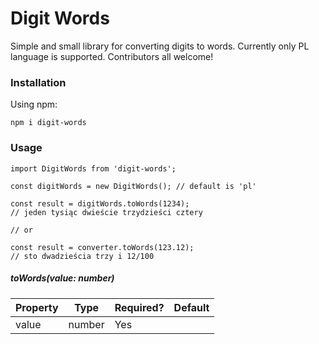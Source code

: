 # Digit Words

Simple and small library for converting digits to words. Currently only PL language is supported. Contributors all welcome!

### Installation

Using npm:

```
npm i digit-words
```

### Usage

```
import DigitWords from 'digit-words';

const digitWords = new DigitWords(); // default is 'pl'

const result = digitWords.toWords(1234);
// jeden tysiąc dwieście trzydzieści cztery

// or

const result = converter.toWords(123.12);
// sto dwadzieścia trzy i 12/100

```

##### _toWords(value: number)_

| Property | Type   | Required? | Default |
| -------- | ------ | --------- | ------- |
| value    | number | Yes       |         |
